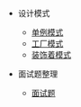 - 设计模式

  - [单例模式](others/design/signleton.md)
  - [工厂模式](others/design/factory.md)
  - [装饰着模式](others/design/binarysorttree.md)
  

- 面试题整理

  - [面试题](others/ds/qa.md)
